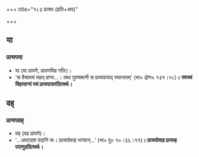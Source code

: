 +++
title="१८३ प्रत्यप (प्रति+अप)"

+++

## या
### प्रत्यपया
- या (या प्रापणे, प्रापणमिह गतिः)।
- 'स वैक्लव्यं महत् प्राप्य…। तथा पुरुषमानी स प्रत्यपायाद् रथान्तरम्' (भा० द्रोण० १३१।५८)॥ **स्वरथं विहायान्यं रथं प्रत्यपासरदित्यर्थः।**

## वह्
### प्रत्यपवह्
- वह् (वह प्रापणे)।
- '…अष्टादश पदानि सः। प्रत्यपोवाह भगवान्…' (भा० पु० १०।३६।११)॥ **प्रत्यपोवाह प्रत्यक् पराणुददित्यर्थः।**
